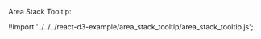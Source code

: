 Area Stack Tooltip:

<div id="area-stack" class="demo"></div>
<script src="/react-d3-example/dist/min/es5/area_stack_tooltip.min.js"></script>

!!import '../../../react-d3-example/area_stack_tooltip/area_stack_tooltip.js';
